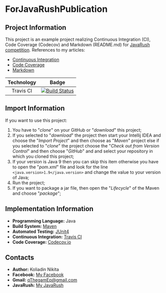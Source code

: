 # ForJavaRushPublication
## Project Information
This project is an example project realizing Continuous Integration (CI), Code Coverage (Codecov) and Markdown (README.md) for [JavaRush](https://javarush.ru/) [competition](https://javarush.ru/groups/posts/581-podelisjh-znanijami-poluchi-priz-novihy-konkurs-postov-ot-javarush-).
References to my articles:
- [Continuous Integration](https://javarush.ru/groups/posts/594-continuous-integration)
- [Code Coverage](https://javarush.ru/groups/posts/602-codecov)
- [Markdown](https://javarush.ru/groups/posts/612-markdown)

| Technology | Badge |
|:-----------:|:-----:|
| Travis CI | [![Build Status](https://travis-ci.org/qThegamEp/ForJavaRushPublication.svg?branch=master)](https://travis-ci.org/qThegamEp/ForJavaRushPublication) |

## Import Information
If you want to use this project:
1. You have to "*clone*" on your GitHub or "*download*" this project;
2. If you selected to "*download*" the project then start your Intellij IDEA and choose the "*Import Project*" and then choose as "*Maven*" project else if you selected to "*clone*" the project choose the "*Check out from Version Control*" and then choose "*GitHub*" and and select your repository in which you cloned this project;
3. If your version is Java 9 then you can skip this item otherwise you have to open the "*pom.xml*" file and look for the line `<java.version>1.9</java.version>` and change the value to your version of Java;
4. Run the project;
5. If you want to package a jar file, then open the "*Lifecycle*" of the Maven and choose "*package*";

## Implementation Information
* **Programming Language:** Java
* **Build System:** [Maven](https://maven.apache.org/)
* **Automated Testing:** [JUnit4](https://junit.org/junit4/)
* **Continuous Integration:** [Travis CI](https://travis-ci.org/)
* **Code Coverage:** [Codecov.io](https://codecov.io/gh)

## Contacts
* **Author:** Koliadin Nikita
* **Facebook:** [My Facebook](https://www.facebook.com/koliadin.nikita)
* **Gmail:** qThegamEp@gmail.com
* **JavaRush:** [My JavaRush](https://javarush.ru/users/1324097)

